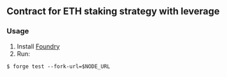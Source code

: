 ## Contract for ETH staking strategy with leverage

### Usage
1. Install [Foundry](https://github.com/gakonst/foundry)
1. Run:
```shell
$ forge test --fork-url=$NODE_URL
```